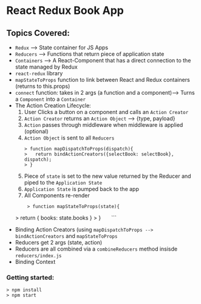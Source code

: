 # React Redux Book App 

## Topics Covered:
- `Redux`      --> State container for JS Apps
- `Reducers`   --> Functions that return piece of application state
- `Containers` --> A React-Component that has a direct connection to the state managed by Redux
- `react-redux` library
- `mapStateToProps` function to link between React and Redux containers (returns to this.props)
- `connect` function: takes in 2 args (a function and a component)--> Turns a `Component` into a `Container`
- The Action Creation Lifecycle:
   1) User Clicks a button on a component and calls an `Action Creator`
   2) `Action Creator` returns an `Action Object` --> {type, payload}
   3) `Action` passes through middleware when middleware is applied (optional)
   4) `Action Object` is sent to all `Reducers`
      ```
      > function mapDispatchToProps(dispatch){
      >   return bindActionCreators({selectBook: selectBook}, dispatch);
      > }
      ```
   5) Piece of `state` is set to the new value returned by the Reducer and piped to the `Application State`
   6) `Application State` is pumped back to the app
   7) All Components re-render 
      ```
       > function mapStateToProps(state){
       >   return { books: state.books }
       > }
       ```
- Binding Action Creators (using `mapDispatchToProps --> bindActionCreators` and `mapStateToProps`
- Reducers get 2 args (state, action)
- Reducers are all combined via a `combineReducers` method insisde `reducers/index.js`
- Binding Context


### Getting started:

```
> npm install
> npm start
```

